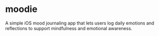 # moodie
A simple iOS mood journaling app that lets users log daily emotions and reflections to support mindfulness and emotional awareness.
